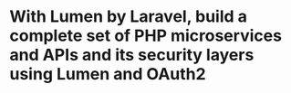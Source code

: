 # With Lumen by Laravel, build a complete set of PHP microservices and APIs and its security layers using Lumen and OAuth2
